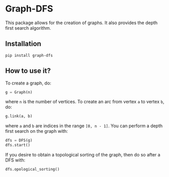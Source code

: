 # Graph-DFS

This package allows for the creation of graphs. It also provides the depth first search algorithm.

## Installation

```shell
pip install graph-dfs
```

## How to use it?

To create a graph, do:

```python
g = Graph(n)
```

where `n` is the number of vertices. To create an arc from
vertex `a` to vertex `b`, do:

```python
g.link(a, b)
```

where `a` and `b` are indices in the range `[0, n - 1]`. You can perform a depth first search on the graph
with:

```python
dfs = DFS(g)
dfs.start()
```

If you desire to obtain a topological sorting of the graph, then do so after a DFS with:

```python
dfs.opological_sorting()
```
